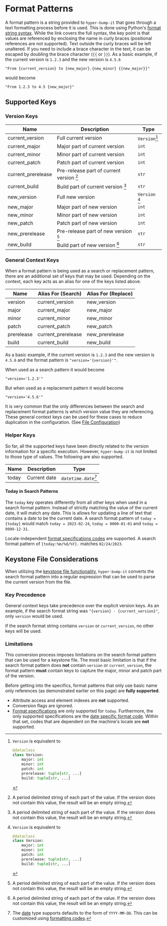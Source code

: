 # Format Patterns

A format pattern is a string provided to `hyper-bump-it` that goes through a text formatting
process before it is used. This is done using Python's [format string syntax][format-string].
While the link covers the full syntax, the key point is that values are referenced by enclosing 
the name in curly braces (positional references are not supported). Text outside the curly braces
will be left unaltered. If you need to include a brace character in the text, it can be escaped by
doubling the brace character (`{{` or `}}`). As a basic example, if the current version is `1.2.3`
and the new version is `4.5.6`

```text
"From {current_version} to {new_major}.{new_minor} {{new_major}}"
```

would become

```text
"From 1.2.3 to 4.5 {new_major}"
```

## Supported Keys

### Version Keys

| Name               | Description                              | Type           |
|--------------------|------------------------------------------|----------------|
| current_version    | Full current version                     | `Version`[^1]  |
| current_major      | Major part of current version            | `int`          |
| current_minor      | Minor part of current version            | `int`          |
| current_patch      | Patch part of current version            | `int`          |
| current_prerelease | Pre-release part of current version [^2] | `str`          |
| current_build      | Build part of current version [^2]       | `str`          |
| new_version        | Full new version                         | `Version` [^1] |
| new_major          | Major part of new version                | `int`          |
| new_minor          | Minor part of new version                | `int`          |
| new_patch          | Patch part of new version                | `int`          |
| new_prerelease     | Pre-release part of new version [^2]     | `str`          |
| new_build          | Build part of new version [^2]           | `str`          |

### General Context Keys

When a format pattern is being used as a search or replacement pattern, there are an additional set
of keys that may be used. Depending on the context, each key acts as an alias for one of the keys
listed above.

| Name       | Alias For (Search) | Alias For (Replace) |
|------------|--------------------|---------------------|
| version    | current_version    | new_version         |
| major      | current_major      | new_major           |
| minor      | current_minor      | new_minor           |
| patch      | current_patch      | new_patch           |
| prerelease | current_prerelease | new_prerelease      |
| build      | current_build      | new_build           |

As a basic example, if the current version is `1.2.3` and the new version is `4.5.6` and the format
pattern is `"version='{version}'"`.

When used as a search pattern it would become

```text
"version='1.2.3'"
```

But when used as a replacement pattern it would become

```text
"version='4.5.6'"
```

It is very common that the only differences between the search and replacement format patterns is
which version value they are referencing. These general context keys can be used for these cases to
reduce duplication in the configuration. (See [File Configuration][file-configuration])

### Helper Keys

So far, all the supported keys have been directly related to the version information for a specific
execution. However, `hyper-bump-it` is not limited to those type of values. The following are also
supported.

| Name          | Description                   | Type                |
|---------------|-------------------------------|---------------------|
| today         | Current date                  | `datetime.date`[^3] |

#### Today in Search Patterns

The `today` key operates differently from all other keys when used in a search format pattern.
Instead of strictly matching the value of the current date, it will match any date. This is allows
for updating a line of text that contains a date to be the current date. A search format pattern of
`today = {today}` would match `today = 2023-02-24`, `today = 0000-01-01` and `today = 9999-12-31`.

Locale-independent [format specifications codes][date-format-code] are supported. A search format
pattern of `{today:%m/%d/%Y}.` matches `02/24/2023`.

## Keystone File Considerations

When utilizing the [keystone file functionality][keystone-file], `hyper-bump-it` converts the
search format pattern into a regular expression that can be used to parse the current version from
the file.

### Key Precedence

General context keys take precedence over the explicit version keys. As an example, if the search
format string was `"{version} - {current_version}"`, only `version` would be used.

If the search format string contains `version` or `current_version`, no other keys will be used.

### Limitations

This conversion process imposes limitations on the search format pattern that can be used
for a keystone file. The most basic limitation is that if the search format pattern does **not**
contain `version` or `current_version`, the format pattern **must** contain keys to capture the
major, minor and patch part of the version.

Before getting into the specifics, format patterns that only use basic name only references (as
demonstrated earlier on this page) are **fully supported**.

* Attribute access and element indexes are **not** supported.
* Conversion flags are ignored.
* [Format specifications][format-specs] are only supported for `today`. Furthermore, the only
    supported specifications are the [date specific format code][date-format-code]. Within that
    set, codes that are dependent on the machine's locale are **not** supported.

[^1]:
    `Version` is equivalent to
    ```python
    @dataclass
    class Version:
        major: int
        minor: int
        patch: int
        prerelease: tuple[str, ...]
        build: tuple[str, ...]
    ```
[^2]:
    A period delimited string of each part of the value. If the version does not contain this
    value, the result will be an empty string.
[^3]:
    The [date][date] type supports defaults to the form of `YYYY-MM-DD`. This can be customized
    using [formatting codes][date-format-code].

[format-string]: https://docs.python.org/3/library/string.html#formatstrings
[file-configuration]: configuration.md#files
[keystone-file]: configuration.md#current-version
[format-specs]: https://docs.python.org/3/library/string.html#format-specification-mini-language
[date-format-code]: https://docs.python.org/3/library/datetime.html?highlight=strftime#strftime-and-strptime-format-codes
[date]: https://docs.python.org/3/library/datetime.html?highlight=strftime#datetime.date
